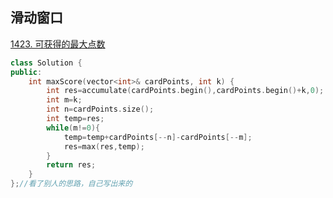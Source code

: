 ## 滑动窗口

[1423. 可获得的最大点数](https://leetcode-cn.com/problems/maximum-points-you-can-obtain-from-cards/)

```C++
class Solution {
public:
    int maxScore(vector<int>& cardPoints, int k) {
        int res=accumulate(cardPoints.begin(),cardPoints.begin()+k,0);
        int m=k;
        int n=cardPoints.size();
        int temp=res;
        while(m!=0){
            temp=temp+cardPoints[--n]-cardPoints[--m];
            res=max(res,temp);
        }
        return res;
    }
};//看了别人的思路，自己写出来的
```
